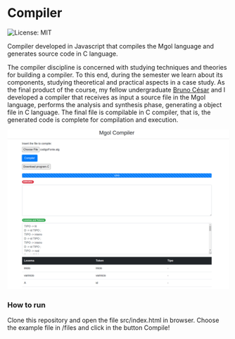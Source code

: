 # Compiler
![License: MIT](https://img.shields.io/badge/License-MIT-yellow.svg)

Compiler developed in Javascript that compiles the Mgol language and generates source code in C language.

The compiler discipline is concerned with studying techniques and theories for building a compiler. To this end, during the semester we learn about its components, studying theoretical and practical aspects in a case study. As the final product of the course, my fellow undergraduate [Bruno César](https://github.com/brunocesaromax) and I developed a compiler that receives as input a source file in the Mgol language, performs the analysis and synthesis phase, generating a object file in C language. The final file is compilable in C compiler, that is, the generated code is complete for compilation and execution.

![alt text](doc/Screenshot.png)

### How to run

Clone this repository and open the file src/index.html in browser. Choose the example file
in /files and click in the button Compile!